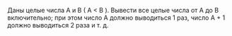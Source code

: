  Даны целые числа A и B ( A < B ). Вывести все целые числа от A до B
 включительно; при этом число A должно выводиться 1 раз, число A + 1
 должно выводиться 2 раза и т. д.

